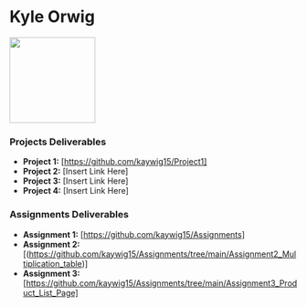 # Kyle Orwig

<img src="./assets/KyleOrwig.JPEG" style="width:150px;"/>

### Projects Deliverables

- **Project 1:** [https://github.com/kaywig15/Project1]
- **Project 2:** [Insert Link Here]
- **Project 3:** [Insert Link Here]
- **Project 4:** [Insert Link Here]

### Assignments Deliverables

- **Assignment 1:** [https://github.com/kaywig15/Assignments]
- **Assignment 2:** [(https://github.com/kaywig15/Assignments/tree/main/Assignment2_Multiplication_table)]
- **Assignment 3:** [https://github.com/kaywig15/Assignments/tree/main/Assignment3_Product_List_Page]
